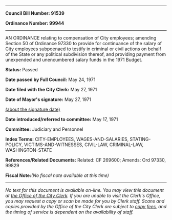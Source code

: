 

********

**Council Bill Number: 91539**
   
**Ordinance Number: 99944**
********

 AN ORDINANCE relating to compensation of City employees; amending Section 50 of Ordinance 97330 to provide for continuance of the salary of City employees subpoenaed to testify in criminal or civil actions on behalf of the State or any political subdivision thereof, and providing payment from unexpended and unencumbered salary funds in the 1971 Budget.

**Status:** Passed
   
**Date passed by Full Council:** May 24, 1971
   
**Date filed with the City Clerk:** May 27, 1971
   
**Date of Mayor's signature:** May 27, 1971
   
[(about the signature date)](/~public/approvaldate.htm)
   
   
   
**Date introduced/referred to committee:** May 17, 1971
   
**Committee:** Judiciary and Personnel
   
   
**Index Terms:** CITY-EMPLOYEES, WAGES-AND-SALARIES, STATING-POLICY, VICTIMS-AND-WITNESSES, CIVIL-LAW, CRIMINAL-LAW, WASHINGTON-STATE

**References/Related Documents:** Related: CF 269600; Amends: Ord 97330, 99829

**Fiscal Note:**_(No fiscal note available at this time)_
********

_No text for this document is available on-line. You may view this document at [the Office of the City Clerk](http://www.seattle.gov/leg/clerk/contactUs.htm). If you are unable to visit the Clerk's Office, you may request a copy or scan be made for you by Clerk staff. Scans and copies provided by the Office of the City Clerk are subject to [copy fees](http://clerk.seattle.gov/~public/clerkfees.htm), and the timing of service is dependent on the availability of staff._

